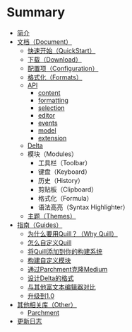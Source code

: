 # Summary

* [简介](README.md)
* [文档（Document）](wen-dang-ff08-document.md)
  * [快速开始（QuickStart）](documentation/quickstart.md)
  * [下载（Download）](documentation/download.md)
  * [配置项（Configuration）](documentation/pei-zhi-xiang-ff08-configuration.md)
  * [格式化（Formats）](documentation/ge-shi-hua-ff08-formats.md)
  * [API](documentation/api.md)
    * [content](documentation/api/content.md)
    * [formatting](documentation/api/formatting.md)
    * [selection](documentation/api/selection.md)
    * [editor](documentation/api/editor.md)
    * [events](documentation/api/events.md)
    * [model](documentation/api/model.md)
    * [extension](documentation/api/extension.md)
  * [Delta](documentation/delta.md)
  * 模块（Modules）
    * 工具栏（Toolbar）
    * 键盘（Keyboard）
    * 历史（History）
    * 剪贴板（Clipboard）
    * 格式化（Formula）
    * 语法高亮（Syntax Highlighter）
  * [主题（Themes）](documentation/zhu-ti-ff08-themes.md)
* [指南（Guides）](zhi-nan-ff08-guides.md)
  * [为什么要用Quill？（Why Quill）](guides/wei-shi-yao-yao-yong-quill-why-quill.md)
  * [怎么自定义Quill](guides/howtocustomizequill.md)
  * [将Quill添加到你的构建系统](guides/jiang-quill-tian-jia-dao-ni-de-gou-jian-xi-tong.md)
  * [构建自定义模块](guides/gou-jian-zi-ding-yi-mo-kuai.md)
  * [通过Parchment克隆Medium](guides/clonewithparchment.md)
  * [设计Delta的格式](guides/she-ji-delta-de-ge-shi.md)
  * [与其他富文本编辑器对比](guides/yu-qi-ta-fu-wen-ben-bian-ji-qi-dui-bi.md)
  * [升级到1.0](guides/sheng-ji-dao-1-0.md)
* [其他相关库（Other）](qi-ta-xiang-guan-ku-ff08-other.md)
  * [Parchment](other/parchment.md)
* [更新日志](changelog.md)

